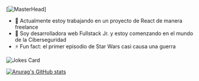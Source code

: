 [![MasterHead](![banner](https://user-images.githubusercontent.com/86026739/162335634-ef0259a4-b09c-4354-8ed9-e210c35345fc.png)
)]

- 🔭 Actualmente estoy trabajando en un proyecto de React de manera freelance
- 🌱 Soy desarrolladora web Fullstack Jr. y estoy comenzando en el mundo de la Ciberseguridad
- ⚡ Fun fact: el primer episodio de Star Wars casi causa una guerra




![Jokes Card](https://readme-jokes.vercel.app/api)

[![Anurag's GitHub stats](https://github-readme-stats.vercel.app/api?username=annaluzserena)](https://github.com/anuraghazra/github-readme-stats)
